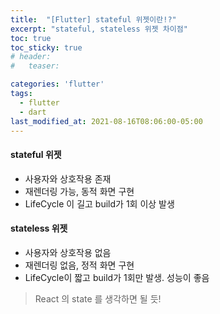 ```yaml
---
title:  "[Flutter] stateful 위젯이란!?"
excerpt: "stateful, stateless 위젯 차이점"
toc: true
toc_sticky: true
# header:
#   teaser:

categories: 'flutter'
tags:
  - flutter
  - dart
last_modified_at: 2021-08-16T08:06:00-05:00
---
```


#### stateful 위젯

- 사용자와 상호작용 존재
- 재렌더링 가능, 동적 화면 구현
- LifeCycle 이 길고 build가 1회 이상 발생



#### stateless 위젯

- 사용자와 상호작용 없음
- 재렌더링 없음, 정적 화면 구현
- LifeCycle이 짧고 build가 1회만 발생. 성능이 좋음



> React 의 state 를 생각하면 될 듯!